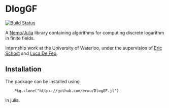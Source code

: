 # DlogGF

[![Build Status](https://travis-ci.org/edouardRousseau/DlogGF.jl.svg?branch=master)](https://travis-ci.org/edouardRousseau/DlogGF.jl)

A [Nemo](http://nemocas.org/)/[Julia](http://julialang.org/) library containing algorithms for computing discrete logarithm in finite fields.

Internship work at the University of Waterloo, under the supervision of [Eric
Schost](https://cs.uwaterloo.ca/~eschost/) and [Luca De Feo](http://defeo.lu/). 

## Installation 

The package can be installed using

		Pkg.clone("https://github.com/erou/DlogGF.jl")

 in julia.
